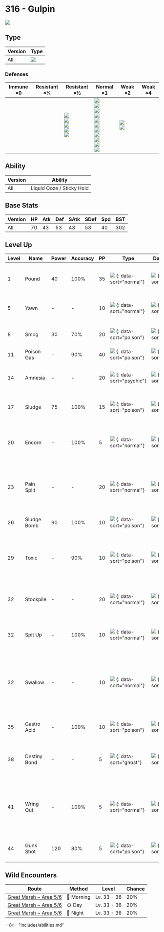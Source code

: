 # 316 - Gulpin
![][316]

## Type

Version | Type
---     | ---
All     | ![][poison]

### Defenses

Immune ×0 | Resistant ×¼ | Resistant ×½                                                             | Normal ×1                                                                                                                                                   | Weak ×2                         | Weak ×4
---       | ---          | ---                                                                      | ---                                                                                                                                                         | ---                             | ---
&nbsp;    | &nbsp;       | ![][fighting]<br>![][poison]<br>![][bug]<br>![][grass]<br>![][fairy]<br> | ![][normal]<br>![][flying]<br>![][rock]<br>![][ghost]<br>![][steel]<br>![][fire]<br>![][water]<br>![][electric]<br>![][ice]<br>![][dragon]<br>![][dark]<br> | ![][ground]<br>![][psychic]<br> | &nbsp;

## Ability

Version | Ability
---     | ---
All     | Liquid Ooze / Sticky Hold

## Base Stats

Version | HP  | Atk | Def | SAtk | SDef | Spd | BST
---     | --- | --- | --- | ---  | ---  | --- | ---
All     | 70  | 43  | 53  | 43   | 53   | 40  | 302

## Level Up

Level | Name         | Power | Accuracy | PP  | Type                                 | Damage Class                           | Description
---   | ---          | ---   | ---      | --- | ---                                  | ---                                    | ---
1     | Pound        | 40    | 100%     | 35  | ![][normal] {: data-sort="normal"}   | ![][physical] {: data-sort="physical"} | Inflicts regular damage with no additional effect.
5     | Yawn         | -     | -        | 10  | ![][normal] {: data-sort="normal"}   | ![][status] {: data-sort="status"}     | Target sleeps at the end of the next turn.
8     | Smog         | 30    | 70%      | 20  | ![][poison] {: data-sort="poison"}   | ![][special] {: data-sort="special"}   | Has a 40% chance to poison the target.
11    | Poison Gas   | -     | 90%      | 40  | ![][poison] {: data-sort="poison"}   | ![][status] {: data-sort="status"}     | Poisons the target.
14    | Amnesia      | -     | -        | 20  | ![][psychic] {: data-sort="psychic"} | ![][status] {: data-sort="status"}     | Raises the user's Special Defense by two stages.
17    | Sludge       | 75    | 100%     | 15  | ![][poison] {: data-sort="poison"}   | ![][special] {: data-sort="special"}   | Has a 30% chance to poison the target.
20    | Encore       | -     | 100%     | 5   | ![][normal] {: data-sort="normal"}   | ![][status] {: data-sort="status"}     | Forces the target to repeat its last used move every turn for 2 to 6 turns.
23    | Pain Split   | -     | -        | 20  | ![][normal] {: data-sort="normal"}   | ![][status] {: data-sort="status"}     | Sets the user's and targets's HP to the average of their current HP.
26    | Sludge Bomb  | 90    | 100%     | 10  | ![][poison] {: data-sort="poison"}   | ![][special] {: data-sort="special"}   | Has a 30% chance to poison the target.
29    | Toxic        | -     | 90%      | 10  | ![][poison] {: data-sort="poison"}   | ![][status] {: data-sort="status"}     | Badly poisons the target, inflicting more damage every turn.
32    | Stockpile    | -     | -        | 20  | ![][normal] {: data-sort="normal"}   | ![][status] {: data-sort="status"}     | Stores energy up to three times for use with Spit Up and Swallow.
32    | Spit Up      | -     | 100%     | 10  | ![][normal] {: data-sort="normal"}   | ![][special] {: data-sort="special"}   | Power is 100 times the amount of energy Stockpiled.
32    | Swallow      | -     | -        | 10  | ![][normal] {: data-sort="normal"}   | ![][status] {: data-sort="status"}     | Recovers 1/4 HP after one Stockpile, 1/2 HP after two Stockpiles, or full HP after three Stockpiles.
35    | Gastro Acid  | -     | 100%     | 10  | ![][poison] {: data-sort="poison"}   | ![][status] {: data-sort="status"}     | Nullifies target's ability until it leaves battle.
38    | Destiny Bond | -     | -        | 5   | ![][ghost] {: data-sort="ghost"}     | ![][status] {: data-sort="status"}     | If the user faints this turn, the target automatically will, too.
41    | Wring Out    | -     | 100%     | 5   | ![][normal] {: data-sort="normal"}   | ![][special] {: data-sort="special"}   | Power increases against targets with more HP remaining, up to a maximum of 121 power.
44    | Gunk Shot    | 120   | 80%      | 5   | ![][poison] {: data-sort="poison"}   | ![][physical] {: data-sort="physical"} | Has a 30% chance to poison the target.

## Wild Encounters

Route                    | Method    | Level       | Chance
---                      | ---       | ---         | ---
[Great Marsh ~ Area 5/6] | 🌅 Morning | Lv. 33 - 36 | 20%
[Great Marsh ~ Area 5/6] | 🌞 Day     | Lv. 33 - 36 | 20%
[Great Marsh ~ Area 5/6] | 🌙 Night   | Lv. 33 - 36 | 20%

--8<-- "includes/abilities.md"

[316]: ../img/pokemon/316.png
[normal]: ../img/types/normal.png
[fire]: ../img/types/fire.png
[fighting]: ../img/types/fighting.png
[water]: ../img/types/water.png
[flying]: ../img/types/flying.png
[grass]: ../img/types/grass.png
[poison]: ../img/types/poison.png
[electric]: ../img/types/electric.png
[ground]: ../img/types/ground.png
[psychic]: ../img/types/psychic.png
[rock]: ../img/types/rock.png
[ice]: ../img/types/ice.png
[bug]: ../img/types/bug.png
[dragon]: ../img/types/dragon.png
[ghost]: ../img/types/ghost.png
[dark]: ../img/types/dark.png
[steel]: ../img/types/steel.png
[fairy]: ../img/types/fairy.png
[physical]: ../img/types/physical.png
[special]: ../img/types/special.png
[status]: ../img/types/status.png
[Great Marsh ~ Area 5/6]: ../../wild_pokemon/great_marsh__area_5_6/
